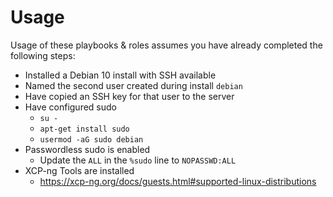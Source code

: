 # Usage

Usage of these playbooks & roles assumes you have already completed the following steps:

* Installed a Debian 10 install with SSH available
* Named the second user created during install `debian`
* Have copied an SSH key for that user to the server
* Have configured sudo
  * `su -`
  * `apt-get install sudo`
  * `usermod -aG sudo debian`
* Passwordless sudo is enabled
  * Update the `ALL` in the `%sudo` line to `NOPASSWD:ALL`
* XCP-ng Tools are installed
  * https://xcp-ng.org/docs/guests.html#supported-linux-distributions
